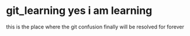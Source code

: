 # git_learning yes i am learning
this is the place where the git confusion finally will be resolved for forever